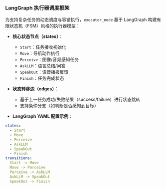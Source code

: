 ### LangGraph 执行器调度框架

为支持复杂任务的动态调度与容错执行，`executor_node` 基于 LangGraph 构建有限状态机（FSM）风格的执行器模型：

- **核心状态节点（states）**：
  - `Start`：任务接收初始化
  - `Move`：导航动作执行
  - `Perceive`：图像/音频感知任务
  - `AskLLM`：语言总结/问答
  - `SpeakOut`：语音播报反馈
  - `Finish`：任务完成状态

- **状态转移边（edges）**：
  - 基于上一任务成功/失败结果（success/failure）进行状态跳转
  - 支持条件分支（如判断是否感知到目标）

- **LangGraph YAML 配置示例**：
```yaml
states:
  - Start
  - Move
  - Perceive
  - AskLLM
  - SpeakOut
  - Finish
transitions:
  Start -> Move
  Move -> Perceive
  Perceive -> AskLLM
  AskLLM -> SpeakOut
  SpeakOut -> Finish
